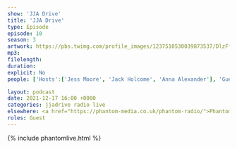 ```yaml
---
show: 'JJA Drive'
title: 'JJA Drive'
type: Episode
episode: 10
season: 3
artwork: https://pbs.twimg.com/profile_images/1237510530039873537/DlzFfEl3_400x400.jpg
mp3: 
filelength: 
duration: 
explicit: No
people: ['Hosts':['Jess Moore', 'Jack Holcome', 'Anna Alexander'], 'Guests':'Josh Brunning']

layout: podcast
date: 2021-12-17 16:00 +0000
categories: jjadrive radio live
elsewhere: <a href="https://phantom-media.co.uk/phantom-radio/">Phantom Media</a>
roles: Guest
---
```


{% include phantomlive.html %}
